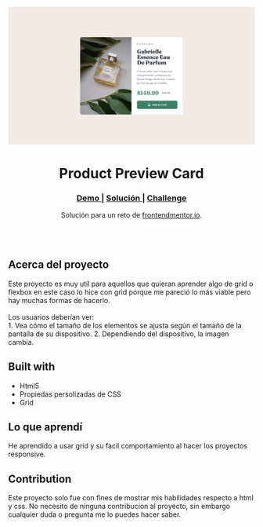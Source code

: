 <img src="./design/desktop-design.jpg?raw=true"></img>

<h1 align="center">Product Preview Card</h1>

<div align="center">
  <h3>
    <a href="https://ramiromtz.github.io/Frontend-Mentor/product-preview-card-component-main/index.html" color="white">
      Demo
    </a>
    <span> | </span>
    <a href="https://www.frontendmentor.io/solutions/product-preview-card-using-grid-wDfTYd22uw">
      Solución
    </a>
   <span> | </span>
    <a href="https://www.frontendmentor.io/challenges/product-preview-card-component-GO7UmttRfa">
      Challenge
    </a>
  </h3>
</div>
<div align="center">
  Solución para un reto de  <a href="https://www.frontendmentor.io/" target="_blank">frontendmentor.io</a>.
</div>
<br>
<br>
<br>

## Acerca del proyecto

<p>Este proyecto es muy util para aquellos que quieran aprender algo de grid o flexbox en este caso lo hice con grid porque me pareció lo más viable pero hay muchas formas de hacerlo.
<br><br>Los usuarios deberían ver:
<br>
1. Vea cómo el tamaño de los elementos se ajusta según el tamaño de la pantalla de su dispositivo.
2. Dependiendo del dispositivo, la imagen cambia.


## Built with

- Html5
- Propiedas persolizadas de CSS
- Grid

## Lo que aprendí

He aprendido a usar grid y su facil comportamiento al hacer los proyectos responsive.

## Contribution

Este proyecto solo fue con fines de mostrar mis habilidades respecto a html y css. No necesito de ninguna contribucion al proyecto, sin embargo cualquier duda o pregunta me lo puedes hacer saber.